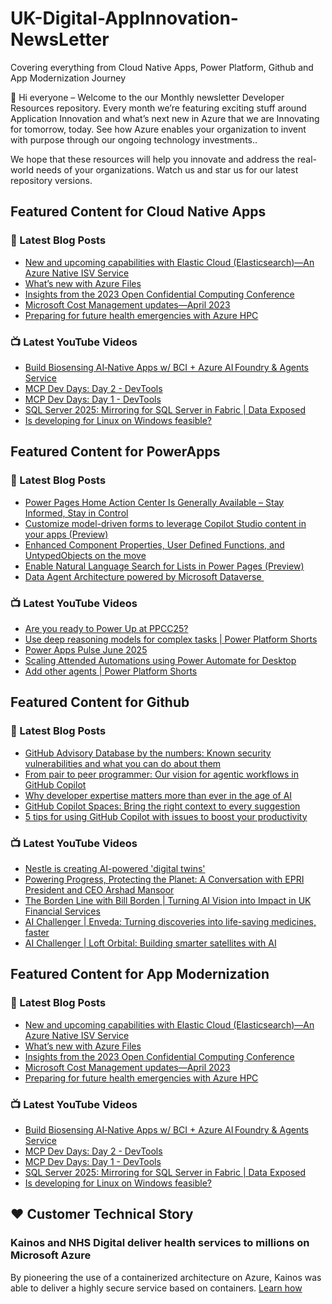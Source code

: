 # UK-Digital-AppInnovation-NewsLetter

Covering everything from Cloud Native Apps, Power Platform, Github and App Modernization Journey

👋 Hi everyone – Welcome to the our Monthly newsletter Developer Resources repository. Every month we’re featuring exciting stuff around Application Innovation and what’s next new in Azure that we are Innovating for tomorrow, today. See how Azure enables your organization to invent with purpose through our ongoing technology investments..


We hope that these resources will help you innovate and address the real-world needs of your organizations. Watch us and star us for our latest repository versions.

## Featured Content for Cloud Native Apps


### 📝 Latest Blog Posts

    
<!-- BLOGCNA:START -->
- [New and upcoming capabilities with Elastic Cloud (Elasticsearch)—An Azure Native ISV Service](https://azure.microsoft.com/blog/new-and-upcoming-capabilities-with-elastic-cloud-elasticsearch-an-azure-native-isv-service/)
- [What’s new with Azure Files](https://azure.microsoft.com/blog/what-s-new-with-azure-files/)
- [Insights from the 2023 Open Confidential Computing Conference](https://azure.microsoft.com/blog/insights-from-the-2023-open-confidential-computing-conference/)
- [Microsoft Cost Management updates—April 2023](https://azure.microsoft.com/blog/microsoft-cost-management-updates-april-2023/)
- [Preparing for future health emergencies with Azure HPC ](https://azure.microsoft.com/blog/preparing-for-future-health-emergencies-with-azure-hpc/)
<!-- BLOGCNA:END -->

### 📺 Latest YouTube Videos

 
<!-- YOUTUBECNA:START -->
- [Build Biosensing AI‑Native Apps w/ BCI + Azure AI Foundry &amp; Agents Service](https://www.youtube.com/watch?v=Why0vIiYuO0)
- [MCP Dev Days: Day 2 - DevTools](https://www.youtube.com/watch?v=lHuxDMMkGJ8)
- [MCP Dev Days: Day 1 - DevTools](https://www.youtube.com/watch?v=8-okWLAUI3Q)
- [SQL Server 2025: Mirroring for SQL Server in Fabric | Data Exposed](https://www.youtube.com/watch?v=BtE1t9E--zo)
- [Is developing for Linux on Windows feasible?](https://www.youtube.com/shorts/3zna4CSwyVM)
<!-- YOUTUBECNA:END -->

##  Featured Content for PowerApps
### 📝 Latest Blog Posts
<!-- BLOGPOWER:START -->
- [Power Pages Home Action Center Is Generally Available – Stay Informed, Stay in Control](https://www.microsoft.com/en-us/power-platform/blog/power-pages/power-pages-home-action-center-is-generally-available-stay-informed-stay-in-control/)
- [Customize model-driven forms to leverage Copilot Studio content in your apps (Preview)](https://www.microsoft.com/en-us/power-platform/blog/power-apps/customize-model-driven-forms-to-leverage-copilot-studio-content-preview/)
- [Enhanced Component Properties, User Defined Functions, and UntypedObjects on the move](https://www.microsoft.com/en-us/power-platform/blog/power-apps/enhanced-component-properties-user-defined-functions-and-untypedobjects-on-the-move/)
- [Enable Natural Language Search for Lists in Power Pages (Preview)](https://www.microsoft.com/en-us/power-platform/blog/power-pages/enable-natural-language-search-for-lists-in-power-pages/)
- [Data Agent Architecture powered by Microsoft Dataverse ](https://www.microsoft.com/en-us/power-platform/blog/2025/06/16/data-agent-architecture-powered-by-microsoft-dataverse/)
<!-- BLOGPOWER:END -->
 ### 📺 Latest YouTube Videos
    
<!-- YOUTUBEPOWER:START -->
- [Are you ready to Power Up at PPCC25?](https://www.youtube.com/watch?v=8D9KdG2YkLc)
- [Use deep reasoning models for complex tasks | Power Platform Shorts](https://www.youtube.com/watch?v=lhvwSvG-fTo)
- [Power Apps Pulse June 2025](https://www.youtube.com/watch?v=0qSyzRM1ld0)
- [Scaling Attended Automations using Power Automate for Desktop](https://www.youtube.com/watch?v=PZiOdDvJc9I)
- [Add other agents | Power Platform Shorts](https://www.youtube.com/watch?v=jlRRRrdfuF4)
<!-- YOUTUBEPOWER:END -->

##  Featured Content for Github
### 📝 Latest Blog Posts
<!-- BLOGGITHUB:START -->
- [GitHub Advisory Database by the numbers: Known security vulnerabilities and what you can do about them](https://github.blog/security/github-advisory-database-by-the-numbers-known-security-vulnerabilities-and-what-you-can-do-about-them/)
- [From pair to peer programmer: Our vision for agentic workflows in GitHub Copilot](https://github.blog/news-insights/product-news/from-pair-to-peer-programmer-our-vision-for-agentic-workflows-in-github-copilot/)
- [Why developer expertise matters more than ever in the age of AI](https://github.blog/developer-skills/career-growth/why-developer-expertise-matters-more-than-ever-in-the-age-of-ai/)
- [GitHub Copilot Spaces: Bring the right context to every suggestion](https://github.blog/ai-and-ml/github-copilot/github-copilot-spaces-bring-the-right-context-to-every-suggestion/)
- [5 tips for using GitHub Copilot with issues to boost your productivity](https://github.blog/ai-and-ml/github-copilot/5-tips-for-using-github-copilot-with-issues-to-boost-your-productivity/)
<!-- BLOGGITHUB:END -->
### 📺 Latest YouTube Videos
<!-- YOUTUBEGITHUB:START -->
- [Nestle is creating AI-powered &#39;digital twins&#39;](https://www.youtube.com/watch?v=FO9fcsti9Vs)
- [Powering Progress, Protecting the Planet: A Conversation with EPRI President and CEO Arshad Mansoor](https://www.youtube.com/watch?v=janSWREvB3U)
- [The Borden Line with Bill Borden | Turning AI Vision into Impact in UK Financial Services](https://www.youtube.com/watch?v=mQ9iaTar9ew)
- [AI Challenger | Enveda: Turning discoveries into life-saving medicines, faster](https://www.youtube.com/watch?v=8JU5B4vTxsg)
- [AI Challenger | Loft Orbital: Building smarter satellites with AI](https://www.youtube.com/watch?v=lGtTnFlI6yA)
<!-- YOUTUBEGITHUB:END -->
##  Featured Content for App Modernization
### 📝 Latest Blog Posts
<!-- BLOGAPPMOD:START -->
- [New and upcoming capabilities with Elastic Cloud (Elasticsearch)—An Azure Native ISV Service](https://azure.microsoft.com/blog/new-and-upcoming-capabilities-with-elastic-cloud-elasticsearch-an-azure-native-isv-service/)
- [What’s new with Azure Files](https://azure.microsoft.com/blog/what-s-new-with-azure-files/)
- [Insights from the 2023 Open Confidential Computing Conference](https://azure.microsoft.com/blog/insights-from-the-2023-open-confidential-computing-conference/)
- [Microsoft Cost Management updates—April 2023](https://azure.microsoft.com/blog/microsoft-cost-management-updates-april-2023/)
- [Preparing for future health emergencies with Azure HPC ](https://azure.microsoft.com/blog/preparing-for-future-health-emergencies-with-azure-hpc/)
<!-- BLOGAPPMOD:END -->
### 📺 Latest YouTube Videos
<!-- YOUTUBEAPPMOD:START -->
- [Build Biosensing AI‑Native Apps w/ BCI + Azure AI Foundry &amp; Agents Service](https://www.youtube.com/watch?v=Why0vIiYuO0)
- [MCP Dev Days: Day 2 - DevTools](https://www.youtube.com/watch?v=lHuxDMMkGJ8)
- [MCP Dev Days: Day 1 - DevTools](https://www.youtube.com/watch?v=8-okWLAUI3Q)
- [SQL Server 2025: Mirroring for SQL Server in Fabric | Data Exposed](https://www.youtube.com/watch?v=BtE1t9E--zo)
- [Is developing for Linux on Windows feasible?](https://www.youtube.com/shorts/3zna4CSwyVM)
<!-- YOUTUBEAPPMOD:END -->


## ♥️ Customer Technical Story 

### Kainos and NHS Digital deliver health services to millions on Microsoft Azure

By pioneering the use of a containerized architecture on Azure, Kainos was able to deliver a highly secure service based on containers. [Learn how](https://customers.microsoft.com/en-us/story/1368348549535774520-kainos-and-nhs-digital-deliver-health-services-to-millions-on-microsoft-azure)

